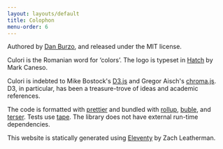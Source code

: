 ```yaml
---
layout: layouts/default
title: Colophon
menu-order: 6
---
```


Authored by [Dan Burzo](http://danburzo.ro), and released under the MIT license.

Culori is the Romanian word for ‘colors’. The logo is typeset in [Hatch](https://pstypelab.com/hatchfont) by Mark Caneso.

Culori is indebted to Mike Bostock's [D3.js](https://github.com/d3) and Gregor Aisch's [chroma.js](https://github.com/gka/chroma.js). D3, in particular, has been a treasure-trove of ideas and academic references.

The code is formatted with [prettier](https://prettier.io) and bundled with [rollup](https://github.com/rollup/rollup), [buble](https://github.com/Rich-Harris/buble), and [terser](https://github.com/terser-js/terser). Tests use [tape](https://github.com/substack/tape). The library does not have external run-time dependencies.

This website is statically generated using [Eleventy](https://11ty.dev) by Zach Leatherman.
